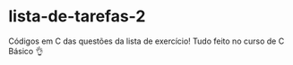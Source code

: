 # lista-de-tarefas-2
Códigos em C das questões da lista de exercício! Tudo feito no curso de C Básico 👌

